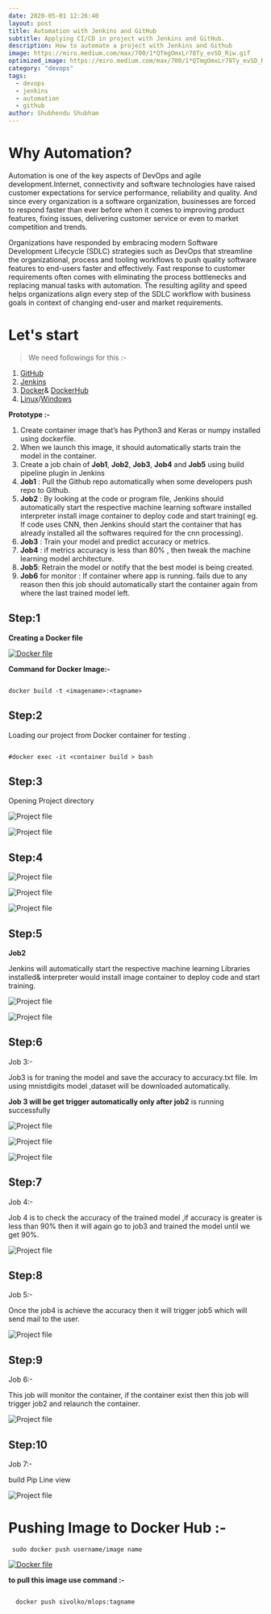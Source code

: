 ```yaml
---
date: 2020-05-01 12:26:40
layout: post
title: Automation with Jenkins and GitHub
subtitle: Applying CI/CD in project with Jenkins and GitHub.
description: How to automate a project with Jenkins and Github
image: https://miro.medium.com/max/700/1*QTmgOmxLr78Ty_evSD_Riw.gif
optimized_image: https://miro.medium.com/max/700/1*QTmgOmxLr78Ty_evSD_Riw.gif
category: "devops"
tags:
  - devops
  - jenkins
  - automation
  - github
author: Shubhendu Shubham
---
```


# Why Automation?

Automation is one of the key aspects of DevOps and agile development.Internet, connectivity and software technologies have raised customer expectations for service performance, reliability and quality. And since every organization is a software organization, businesses are forced to respond faster than ever before when it comes to improving product features, fixing issues, delivering customer service or even to market competition and trends.

Organizations have responded by embracing modern Software Development Lifecycle (SDLC) strategies such as DevOps that streamline the organizational, process and tooling workflows to push quality software features to end-users faster and effectively. Fast response to customer requirements often comes with eliminating the process bottlenecks and replacing manual tasks with automation. The resulting agility and speed helps organizations align every step of the SDLC workflow with business goals in context of changing end-user and market requirements.

# Let's start

> We need followings for this :-

1. [GitHub](https://github.com)
2. [Jenkins](https://www.jenkins.io/)
3. [Docker](https://www.docker.com/)& [DockerHub](https://hub.docker.com/)
4. [Linux](https://www.linux.org/)/[Windows](https://www.microsoft.com/en-in/windows)

**Prototype :-**

1. Create container image that’s has Python3 and Keras or numpy installed using dockerfile.
2. When we launch this image, it should automatically starts train the model in the container.
3. Create a job chain of **Job1**, **Job2**, **Job3**, **Job4** and **Job5** using build pipeline plugin in Jenkins
4. **Job1** : Pull the Github repo automatically when some developers push repo to Github.
5. **Job2** : By looking at the code or program file, Jenkins should automatically start the respective machine learning software installed interpreter install image container to deploy code and start training( eg. If code uses CNN, then Jenkins should start the container that has already installed all the softwares required for the cnn processing).
6. **Job3** : Train your model and predict accuracy or metrics.
7. **Job4** : if metrics accuracy is less than 80% , then tweak the machine learning model architecture.
8. **Job5**: Retrain the model or notify that the best model is being created.
9. **Job6** for monitor : If container where app is running. fails due to any reason then this job should automatically start the container again from where the last trained model left.

## Step:1

**Creating a Docker file**

[![Docker file](/assets/images/L/docker1.png "Dockerfile")](https://github.com/sivolko/cancer/blob/master/Dockerfile)

**Command for Docker Image:-**

```docker

docker build -t <imagename>:<tagname>
```

## Step:2

Loading our project from Docker container for testing .

```docker

#docker exec -it <container build > bash
```

## Step:3

Opening Project directory

![Project file](/assets/images/L/docker2.png "Project file")

![Project file](/assets/images/L/docker3.png "Project file")

## Step:4

![Project file](/assets/images/L/docker4.jpeg "creating Job 1")

![Project file](/assets/images/L/docker5.jpeg "source code Job 1")

![Project file](/assets/images/L/docker6.jpeg "Output Job 1")

## Step:5

**Job2**

Jenkins will automatically start the respective machine learning Libraries installed& interpreter would install image container to deploy code and start training.

![Project file](/assets/images/L/docker7.jpeg "Output Job 2")

![Project file](/assets/images/L/docker8.jpeg "Output Job 2")

## Step:6

Job 3:-

Job3 is for traning the model and save the accuracy to accuracy.txt file. Im using mnistdigits model ,dataset will be downloaded automatically.

**Job 3 will be get trigger automatically only after job2** is running successfully

![Project file](/assets/images/L/docker9.jpeg "Output Job 3")

![Project file](/assets/images/L/docker10.jpeg "Output Job 3")

![Project file](/assets/images/L/docker11.jpeg "Output Job 3")

## Step:7

Job 4:-

Job 4 is to check the accuracy of the trained model ,if accuracy is greater is less than 90% then it will again go to job3 and trained the model until we get 90%.

![Project file](/assets/images/L/docker12.jpeg "job 4 accuracy check")

## Step:8

Job 5:-

Once the job4 is achieve the accuracy then it will trigger job5 which will send mail to the user.

![Project file](/assets/images/L/docker13.jpeg "Email trigger")

## Step:9

Job 6:-

This job will monitor the container, if the container exist then this job will trigger job2 and relaunch the container.

![Project file](/assets/images/L/docker14.jpeg "Job6")

## Step:10

Job 7:-

build Pip Line view

![Project file](/assets/images/L/docker15.jpeg "Build pipeline")

# Pushing Image to Docker Hub :-

```
 sudo docker push username/image name
```

[![Docker file](/assets/images/L/docker16.png "Dockerhub")](https://hub.docker.com/repository/docker/sivolko/mlops)

**to pull this image use command :-**

```docker

  docker push sivolko/mlops:tagname
```
